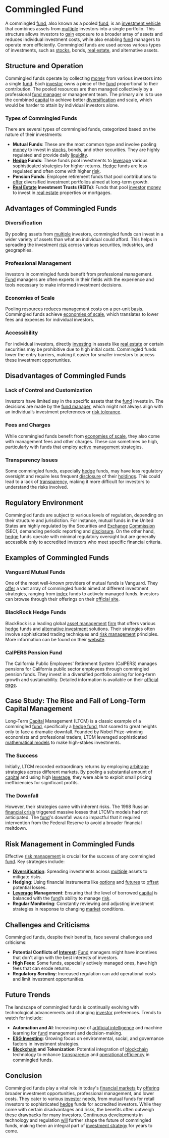 # Commingled Fund

A commingled [fund](../f/fund.md), also known as a pooled [fund](../f/fund.md), is an [investment vehicle](../i/investment_vehicle.md) that combines assets from [multiple](../m/multiple.md) investors into a single portfolio. This structure allows investors to [gain](../g/gain.md) exposure to a broader array of assets and reduces individual investment costs, while also enabling [fund](../f/fund.md) managers to operate more efficiently. Commingled funds are used across various types of investments, such as [stocks](../s/stock.md), bonds, [real estate](../r/real_estate.md), and alternative assets.

## Structure and Operation

Commingled funds operate by collecting [money](../m/money.md) from various investors into a single [fund](../f/fund.md). Each [investor](../i/investor.md) owns a piece of the [fund](../f/fund.md) proportional to their contribution. The pooled resources are then managed collectively by a professional [fund manager](../f/fund_manager.md) or management team. The primary aim is to use the combined [capital](../c/capital.md) to achieve better [diversification](../d/diversification.md) and scale, which would be harder to attain by individual investors alone.

### Types of Commingled Funds

There are several types of commingled funds, categorized based on the nature of their investments:
- **Mutual Funds**: These are the most common type and involve pooling [money](../m/money.md) to invest in [stocks](../s/stock.md), bonds, and other securities. They are highly regulated and provide daily [liquidity](../l/liquidity.md).
- **[Hedge](../h/hedge.md) Funds**: These funds pool investments to [leverage](../l/leverage.md) various sophisticated strategies for higher returns. [Hedge](../h/hedge.md) funds are less regulated and often come with higher [risk](../r/risk.md).
- **Pension Funds**: Employee retirement funds that pool contributions to [offer](../o/offer.md) diversified investment portfolios aimed at long-term growth.
- **[Real Estate](../r/real_estate.md) Investment Trusts (REITs)**: Funds that pool [investor](../i/investor.md) [money](../m/money.md) to invest in [real estate](../r/real_estate.md) properties or mortgages.

## Advantages of Commingled Funds

### Diversification

By pooling assets from [multiple](../m/multiple.md) investors, commingled funds can invest in a wider variety of assets than what an individual could afford. This helps in spreading the investment [risk](../r/risk.md) across various securities, industries, and geographies.

### Professional Management

Investors in commingled funds benefit from professional management. [Fund](../f/fund.md) managers are often experts in their fields with the experience and tools necessary to make informed investment decisions.

### Economies of Scale

Pooling resources reduces management costs on a per-unit [basis](../b/basis.md). Commingled funds achieve [economies of scale](../e/economies_of_scale.md), which translates to lower fees and expenses for individual investors.

### Accessibility

For individual investors, directly [investing](../i/investing.md) in assets like [real estate](../r/real_estate.md) or certain securities may be prohibitive due to high initial costs. Commingled funds lower the entry barriers, making it easier for smaller investors to access these investment opportunities.

## Disadvantages of Commingled Funds

### Lack of Control and Customization

Investors have limited say in the specific assets that the [fund](../f/fund.md) invests in. The decisions are made by the [fund manager](../f/fund_manager.md), which might not always align with an individual’s investment preferences or [risk tolerance](../r/risk_tolerance.md).

### Fees and Charges

While commingled funds benefit from [economies of scale](../e/economies_of_scale.md), they also come with management fees and other charges. These can sometimes be high, particularly with funds that employ [active management](../a/active_management.md) strategies.

### Transparency Issues

Some commingled funds, especially [hedge](../h/hedge.md) funds, may have less regulatory oversight and require less frequent [disclosure](../d/disclosure.md) of their [holdings](../h/holdings.md). This could lead to a lack of [transparency](../t/transparency.md), making it more difficult for investors to understand the risks involved.

## Regulatory Environment

Commingled funds are subject to various levels of regulation, depending on their structure and jurisdiction. For instance, mutual funds in the United States are highly regulated by the Securities and [Exchange](../e/exchange.md) [Commission](../c/commission.md) (SEC), demanding periodic reporting and [disclosure](../d/disclosure.md). On the other hand, [hedge](../h/hedge.md) funds operate with minimal regulatory oversight but are generally accessible only to accredited investors who meet specific financial criteria.

## Examples of Commingled Funds

### Vanguard Mutual Funds

One of the most well-known providers of mutual funds is Vanguard. They [offer](../o/offer.md) a vast array of commingled funds aimed at different investment strategies, ranging from [index](../i/index_instrument.md) funds to actively managed funds. Investors can browse through their offerings on their [official site](https://investor.vanguard.com/mutual-funds/).

### BlackRock Hedge Funds

BlackRock is a leading global [asset management](../a/asset_management.md) [firm](../f/firm.md) that offers various [hedge](../h/hedge.md) funds and [alternative investment](../a/alternative_investment.md) solutions. Their strategies often involve sophisticated trading techniques and [risk management](../r/risk_management.md) principles. More information can be found on their [website](https://www.blackrock.com/us/individual/products/239726/).

### CalPERS Pension Fund

The California Public Employees' Retirement System (CalPERS) manages pensions for California public sector employees through commingled pension funds. They invest in a diversified portfolio aiming for long-term growth and sustainability. Detailed information is available on their [official page](https://www.calpers.ca.gov/page/investments).

## Case Study: The Rise and Fall of Long-Term Capital Management

Long-Term [Capital](../c/capital.md) Management (LTCM) is a classic example of a commingled [fund](../f/fund.md), specifically a [hedge fund](../h/hedge_fund.md), that soared to great heights only to face a dramatic downfall. Founded by Nobel Prize-winning economists and professional traders, LTCM leveraged sophisticated [mathematical models](../m/mathematical_models_in_trading.md) to make high-stakes investments.

### The Success

Initially, LTCM recorded extraordinary returns by employing [arbitrage](../a/arbitrage.md) strategies across different markets. By pooling a substantial amount of [capital](../c/capital.md) and using high [leverage](../l/leverage.md), they were able to exploit small pricing inefficiencies for significant profits.

### The Downfall

However, their strategies came with inherent risks. The 1998 Russian [financial crisis](../f/financial_crisis.md) triggered massive losses that LTCM's models had not anticipated. The [fund](../f/fund.md)'s downfall was so impactful that it required intervention from the Federal Reserve to avoid a broader financial meltdown. 

## Risk Management in Commingled Funds

Effective [risk management](../r/risk_management.md) is crucial for the success of any commingled [fund](../f/fund.md). Key strategies include:
- **[Diversification](../d/diversification.md)**: Spreading investments across [multiple](../m/multiple.md) assets to mitigate risks.
- **Hedging**: Using financial instruments like [options](../o/options.md) and [futures](../f/futures.md) to [offset](../o/offset.md) potential losses.
- **[Leverage](../l/leverage.md) Management**: Ensuring that the level of borrowed [capital](../c/capital.md) is balanced with the [fund](../f/fund.md)’s ability to manage [risk](../r/risk.md).
- **Regular Monitoring**: Constantly reviewing and adjusting investment strategies in response to changing [market](../m/market.md) conditions.

## Challenges and Criticisms

Commingled funds, despite their benefits, face several challenges and criticisms:
- **Potential Conflicts of [Interest](../i/interest.md)**: [Fund](../f/fund.md) managers might have incentives that don't align with the best interests of investors.
- **High Fees**: Some funds, especially actively managed ones, have high fees that can erode returns.
- **Regulatory Scrutiny**: Increased regulation can add operational costs and limit investment opportunities.

## Future Trends

The landscape of commingled funds is continually evolving with technological advancements and changing [investor](../i/investor.md) preferences. Trends to watch for include:
- **Automation and AI**: Increasing use of [artificial intelligence](../a/artificial_intelligence_in_trading.md) and machine learning for [fund](../f/fund.md) management and decision-making.
- **[ESG Investing](../e/esg_investing.md)**: Growing focus on environmental, social, and governance factors in investment strategies.
- **[Blockchain](../b/blockchain_in_trading.md) and Tokenization**: Potential integration of [blockchain](../b/blockchain_in_trading.md) technology to enhance [transparency](../t/transparency.md) and [operational efficiency](../o/operational_efficiency_in_trading.md) in commingled funds.

## Conclusion

Commingled funds play a vital role in today's [financial markets](../f/financial_market.md) by [offering](../o/offering.md) broader investment opportunities, professional management, and lower costs. They cater to various [investor](../i/investor.md) needs, from mutual funds for retail investors to sophisticated [hedge](../h/hedge.md) funds for accredited investors. While they come with certain disadvantages and risks, the benefits often outweigh these drawbacks for many investors. Continuous developments in technology and regulation [will](../w/will.md) further shape the future of commingled funds, making them an integral part of [investment strategy](../i/investment_strategy.md) for years to come.